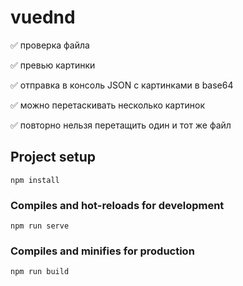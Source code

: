 # vuednd

:white_check_mark: проверка файла

:white_check_mark: превью картинки

:white_check_mark: отправка в консоль JSON с картинками в base64

:white_check_mark: можно перетаскивать несколько картинок

:white_check_mark: повторно нельзя перетащить один и тот же файл


## Project setup
```
npm install
```

### Compiles and hot-reloads for development
```
npm run serve
```

### Compiles and minifies for production
```
npm run build
```



